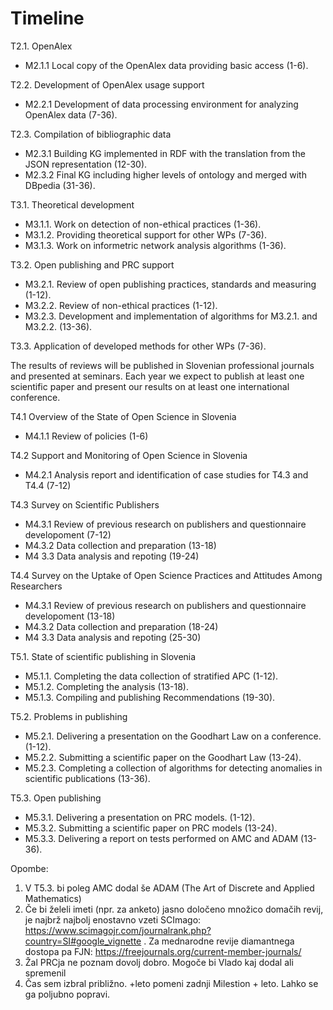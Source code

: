 # Timeline



T2.1. OpenAlex
  - M2.1.1 Local copy of the OpenAlex data providing basic access (1-6).
  
T2.2. Development of OpenAlex usage support
  - M2.2.1 Development of data processing environment for analyzing OpenAlex data (7-36).
  
T2.3. Compilation of bibliographic data
  - M2.3.1 Building KG implemented in RDF with the translation from the JSON representation (12-30).
  - M2.3.2 Final KG including higher levels of ontology and merged with DBpedia (31-36).

T3.1. Theoretical development
  - M3.1.1. Work on detection of non-ethical practices (1-36).
  - M3.1.2. Providing theoretical support for other WPs (7-36).
  - M3.1.3. Work on informetric network analysis algorithms (1-36).
  
T3.2. Open publishing and PRC support
  - M3.2.1. Review of open publishing practices, standards and measuring (1-12).
  - M3.2.2. Review of non-ethical practices (1-12).
  - M3.2.3. Development and implementation of algorithms for M3.2.1. and M3.2.2. (13-36).
  
T3.3. Application of developed methods for other WPs (7-36).

The results of reviews will be published in Slovenian professional journals and presented at seminars. Each year we expect to publish at least one scientific paper and present our results on at least one international conference.

T4.1 Overview of the State of Open Science in Slovenia
- M4.1.1 Review of policies (1-6)

T4.2 Support and Monitoring of Open Science in Slovenia
- M4.2.1 Analysis report and identification of case studies for T4.3 and T4.4 (7-12)

T4.3 Survey on Scientific Publishers
- M4.3.1 Review of previous research on publishers and questionnaire developoment (7-12)
- M4.3.2 Data collection and preparation (13-18)
- M4 3.3 Data analysis and repoting (19-24)

T4.4 Survey on the Uptake of Open Science Practices and Attitudes Among Researchers
- M4.3.1 Review of previous research on publishers and questionnaire developoment (13-18)
- M4.3.2 Data collection and preparation (18-24)
- M4 3.3 Data analysis and repoting (25-30)

T5.1. State of scientific publishing in Slovenia
  - M5.1.1. Completing the data collection of stratified APC (1-12).
  - M5.1.2. Completing the analysis (13-18).
  - M5.1.3. Compiling and publishing Recommendations (19-30).

T5.2. Problems in publishing
  - M5.2.1. Delivering a presentation on the Goodhart Law on a conference.(1-12).
  - M5.2.2. Submitting a scientific paper on the Goodhart Law (13-24).
  - M5.2.3. Completing a collection of algorithms for detecting anomalies in scientific publications (13-36).

T5.3. Open publishing
  - M5.3.1. Delivering a presentation on PRC models. (1-12).
  - M5.3.2. Submitting a scientific paper on PRC models (13-24).
  - M5.3.3. Delivering a report on tests performed on AMC and ADAM (13-36).

Opombe: 
  1. V T5.3. bi poleg AMC dodal še ADAM (The Art of Discrete and Applied Mathematics) 
  2. Če bi želeli imeti (npr. za anketo) jasno določeno množico domačih revij, je najbrž najbolj enostavno vzeti SCImago: https://www.scimagojr.com/journalrank.php?country=SI#google_vignette . Za mednarodne revije diamantnega dostopa pa FJN: https://freejournals.org/current-member-journals/
  3. Žal PRCja ne poznam dovolj dobro. Mogoče bi Vlado kaj dodal ali spremenil
  4. Čas sem izbral približno. +leto pomeni zadnji Milestion + leto. Lahko se ga poljubno popravi.

